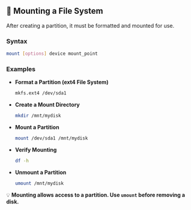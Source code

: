 
## **📂 Mounting a File System**  

After creating a partition, it must be formatted and mounted for use.

### **Syntax**  
```bash
mount [options] device mount_point
```

### **Examples**  

- **Format a Partition (ext4 File System)**  
  ```bash
  mkfs.ext4 /dev/sda1
  ```

- **Create a Mount Directory**  
  ```bash
  mkdir /mnt/mydisk
  ```

- **Mount a Partition**  
  ```bash
  mount /dev/sda1 /mnt/mydisk
  ```

- **Verify Mounting**  
  ```bash
  df -h
  ```

- **Unmount a Partition**  
  ```bash
  umount /mnt/mydisk
  ```

💡 **Mounting allows access to a partition. Use `umount` before removing a disk.**
